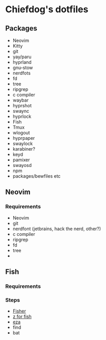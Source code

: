 ﻿# Chiefdog's dotfiles

## Packages

- Neovim
- Kitty
- git
- yay/paru
- hyprland
- gnu-stow
- nerdfots
- fd
- tree
- ripgrep
- c compiler
- waybar
- hyprshot 
- swaync
- hyprlock
- Fish
- Tmux
- wlogout
- hyprpaper
- swaylock
- karabiner?
- keyd
- pamixer
- swayosd
- npm
- packages/bewfiles etc

## Neovim
### Requirements
- Neovim
- git
- nerdfont (jetbrains, hack the nerd, other?)
- c compiler
- ripgrep
- fd
- tree
- 
## Fish
### Requirements
### Steps
- [Fisher](https://github.com/jorgebucaran/fisher)
- [z for fish](https://github.com/jethrokuan/z)
- [eza](https://github.com/eza-community/eza)
- find
- bat



